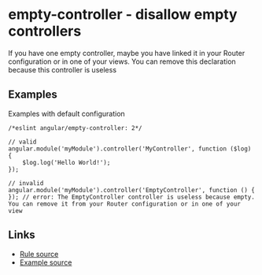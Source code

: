 <!-- WARNING: Generated documentation. Edit docs and examples in the rule and examples file ('rules/empty-controller.js', 'examples/empty-controller.js'). -->

# empty-controller - disallow empty controllers

If you have one empty controller, maybe you have linked it in your Router configuration or in one of your views.
You can remove this declaration because this controller is useless

## Examples

Examples with default configuration

    /*eslint angular/empty-controller: 2*/

    // valid
    angular.module('myModule').controller('MyController', function ($log) {
        $log.log('Hello World!');
    });

    // invalid
    angular.module('myModule').controller('EmptyController', function () {
    }); // error: The EmptyController controller is useless because empty. You can remove it from your Router configuration or in one of your view

## Links

* [Rule source](../rules/empty-controller.js)
* [Example source](../examples/empty-controller.js)
